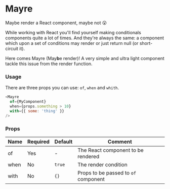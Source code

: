 Mayre
=====

Maybe render a React component, maybe not 😮

While working with React you'll find yourself making conditionals
components quite a lot of times. And they're always the same: a component which
upon a set of conditions may render or just return null (or short-circuit it).

Here comes Mayre (May**b**e render)! A very simple and ultra light component
tackle this issue from the render function.

### Usage

There are three props you can use: `of`, `when` and `whith`.

```js
<Mayre
  of={MyComponent}
  when={props.something > 10}
  with={{ some: 'thing' }}
/>
```

### Props

| Name | Required | Default   | Comment                              |
|------|----------|-----------|--------------------------------------|
| of   | Yes      | -         | The React component to be rendered   |
| when | No       | `true`    | The render condition                 |
| with | No       | `{}`      | Props to be passed to `of` component |
